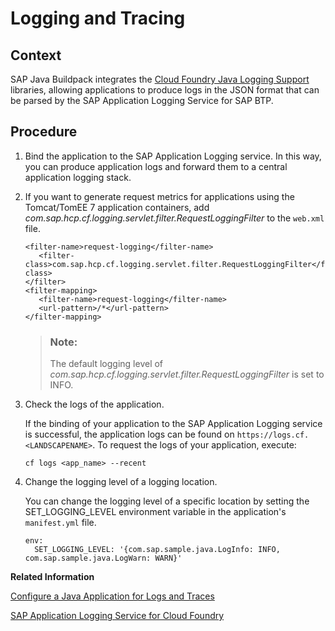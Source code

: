 <!-- loio7eb922a1668a435d8bd681263e0be12e -->

# Logging and Tracing



<a name="loio7eb922a1668a435d8bd681263e0be12e__context_nwf_1vd_p2b"/>

## Context

SAP Java Buildpack integrates the [Cloud Foundry Java Logging Support](https://github.com/SAP/cf-java-logging-support) libraries, allowing applications to produce logs in the JSON format that can be parsed by the SAP Application Logging Service for SAP BTP.



## Procedure

1.  Bind the application to the SAP Application Logging service. In this way, you can produce application logs and forward them to a central application logging stack.

2.  If you want to generate request metrics for applications using the Tomcat/TomEE 7 application containers, add *com.sap.hcp.cf.logging.servlet.filter.RequestLoggingFilter* to the `web.xml` file.

    ```
    <filter-name>request-logging</filter-name>
       <filter-class>com.sap.hcp.cf.logging.servlet.filter.RequestLoggingFilter</filter-class>
    </filter>
    <filter-mapping>
       <filter-name>request-logging</filter-name>
       <url-pattern>/*</url-pattern>
    </filter-mapping>
    ```

    > ### Note:  
    > The default logging level of *com.sap.hcp.cf.logging.servlet.filter.RequestLoggingFilter* is set to INFO.

3.  Check the logs of the application.

    If the binding of your application to the SAP Application Logging service is successful, the application logs can be found on `https://logs.cf.<LANDSCAPENAME>`. To request the logs of your application, execute:

    ```
    cf logs <app_name> --recent
    ```

4.  Change the logging level of a logging location.

    You can change the logging level of a specific location by setting the SET\_LOGGING\_LEVEL environment variable in the application's `manifest.yml` file.

    ```
    env:
      SET_LOGGING_LEVEL: '{com.sap.sample.java.LogInfo: INFO, com.sap.sample.java.LogWarn: WARN}'
    ```


**Related Information**  


[Configure a Java Application for Logs and Traces](configure-a-java-application-for-logs-and-traces-5551c5e.md "Configure the collection of log and trace messages generated by a Java application in the Cloud Foundry Environment.")

[SAP Application Logging Service for Cloud Foundry](https://help.sap.com/docs/APPLICATION_LOGGING/ee8e8a203e024bbb8c8c2d03fce527dc/68454d44ad41458788959485a24305e2.html?version=Cloud)

